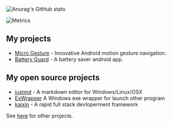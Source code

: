 ![Anurag's GitHub stats](https://github-readme-stats.vercel.app/api?username=x1y9)

![Metrics](https://beta-metrics.lecoq.io/x1y9)

## My projects
* [Micro Gesture](https://play.google.com/store/apps/details?id=me.i38.gesture) - Innovative Android motion gesture navigation.
* [Battery Guard](https://play.google.com/store/apps/details?id=com.x1y9.battery) - A battery saver android app.

## My open source projects
* [justmd](https://github.com/x1y9/justmd/) - A markdown editor for Windows/Linux/OSX
* [ExWrapper](https://github.com/x1y9/ExWrapper) A Windows exe wrapper for launch other program
* [kaixin](https://github.com/x1y9/kaixin) - A rapid full stack devloperment framework

See [here](https://x1y9.com) for other projects.
